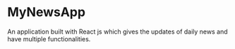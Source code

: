 # MyNewsApp
An application built with React js which gives the updates of daily news and have multiple functionalities.




